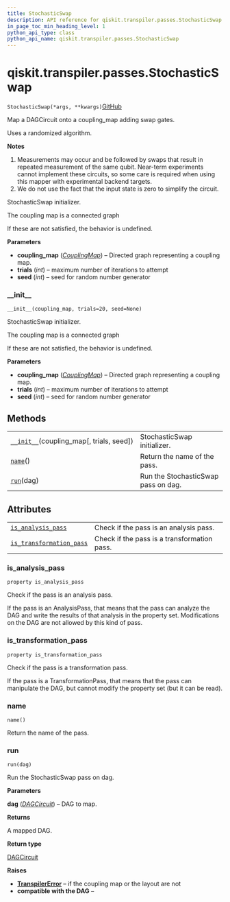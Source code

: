 ```yaml
---
title: StochasticSwap
description: API reference for qiskit.transpiler.passes.StochasticSwap
in_page_toc_min_heading_level: 1
python_api_type: class
python_api_name: qiskit.transpiler.passes.StochasticSwap
---
```


# qiskit.transpiler.passes.StochasticSwap

<span id="qiskit.transpiler.passes.StochasticSwap" />

`StochasticSwap(*args, **kwargs)`[GitHub](https://github.com/qiskit/qiskit/tree/stable/0.17/qiskit/transpiler/passes/routing/stochastic_swap.py "view source code")

Map a DAGCircuit onto a coupling\_map adding swap gates.

Uses a randomized algorithm.

**Notes**

1.  Measurements may occur and be followed by swaps that result in repeated measurement of the same qubit. Near-term experiments cannot implement these circuits, so some care is required when using this mapper with experimental backend targets.
2.  We do not use the fact that the input state is zero to simplify the circuit.

StochasticSwap initializer.

The coupling map is a connected graph

If these are not satisfied, the behavior is undefined.

**Parameters**

*   **coupling\_map** ([*CouplingMap*](qiskit.transpiler.CouplingMap "qiskit.transpiler.CouplingMap")) – Directed graph representing a coupling map.
*   **trials** (*int*) – maximum number of iterations to attempt
*   **seed** (*int*) – seed for random number generator

### \_\_init\_\_

<span id="qiskit.transpiler.passes.StochasticSwap.__init__" />

`__init__(coupling_map, trials=20, seed=None)`

StochasticSwap initializer.

The coupling map is a connected graph

If these are not satisfied, the behavior is undefined.

**Parameters**

*   **coupling\_map** ([*CouplingMap*](qiskit.transpiler.CouplingMap "qiskit.transpiler.CouplingMap")) – Directed graph representing a coupling map.
*   **trials** (*int*) – maximum number of iterations to attempt
*   **seed** (*int*) – seed for random number generator

## Methods

|                                                                                                                                                    |                                     |
| -------------------------------------------------------------------------------------------------------------------------------------------------- | ----------------------------------- |
| [`__init__`](#qiskit.transpiler.passes.StochasticSwap.__init__ "qiskit.transpiler.passes.StochasticSwap.__init__")(coupling\_map\[, trials, seed]) | StochasticSwap initializer.         |
| [`name`](#qiskit.transpiler.passes.StochasticSwap.name "qiskit.transpiler.passes.StochasticSwap.name")()                                           | Return the name of the pass.        |
| [`run`](#qiskit.transpiler.passes.StochasticSwap.run "qiskit.transpiler.passes.StochasticSwap.run")(dag)                                           | Run the StochasticSwap pass on dag. |

## Attributes

|                                                                                                                                                              |                                             |
| ------------------------------------------------------------------------------------------------------------------------------------------------------------ | ------------------------------------------- |
| [`is_analysis_pass`](#qiskit.transpiler.passes.StochasticSwap.is_analysis_pass "qiskit.transpiler.passes.StochasticSwap.is_analysis_pass")                   | Check if the pass is an analysis pass.      |
| [`is_transformation_pass`](#qiskit.transpiler.passes.StochasticSwap.is_transformation_pass "qiskit.transpiler.passes.StochasticSwap.is_transformation_pass") | Check if the pass is a transformation pass. |

### is\_analysis\_pass

<span id="qiskit.transpiler.passes.StochasticSwap.is_analysis_pass" />

`property is_analysis_pass`

Check if the pass is an analysis pass.

If the pass is an AnalysisPass, that means that the pass can analyze the DAG and write the results of that analysis in the property set. Modifications on the DAG are not allowed by this kind of pass.

### is\_transformation\_pass

<span id="qiskit.transpiler.passes.StochasticSwap.is_transformation_pass" />

`property is_transformation_pass`

Check if the pass is a transformation pass.

If the pass is a TransformationPass, that means that the pass can manipulate the DAG, but cannot modify the property set (but it can be read).

### name

<span id="qiskit.transpiler.passes.StochasticSwap.name" />

`name()`

Return the name of the pass.

### run

<span id="qiskit.transpiler.passes.StochasticSwap.run" />

`run(dag)`

Run the StochasticSwap pass on dag.

**Parameters**

**dag** ([*DAGCircuit*](qiskit.dagcircuit.DAGCircuit "qiskit.dagcircuit.DAGCircuit")) – DAG to map.

**Returns**

A mapped DAG.

**Return type**

[DAGCircuit](qiskit.dagcircuit.DAGCircuit "qiskit.dagcircuit.DAGCircuit")

**Raises**

*   [**TranspilerError**](qiskit.transpiler.TranspilerError "qiskit.transpiler.TranspilerError") – if the coupling map or the layout are not
*   **compatible with the DAG** –

